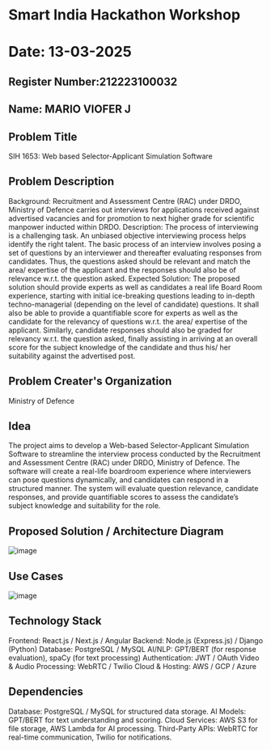 # Smart India Hackathon Workshop
# Date: 13-03-2025
## Register Number:212223100032
## Name: MARIO VIOFER J
## Problem Title
SIH 1653: Web based Selector-Applicant Simulation Software
## Problem Description
Background: Recruitment and Assessment Centre (RAC) under DRDO, Ministry of Defence carries out interviews for applications received against advertised vacancies and for promotion to next higher grade for scientific manpower inducted within DRDO. Description: The process of interviewing is a challenging task. An unbiased objective interviewing process helps identify the right talent. The basic process of an interview involves posing a set of questions by an interviewer and thereafter evaluating responses from candidates. Thus, the questions asked should be relevant and match the area/ expertise of the applicant and the responses should also be of relevance w.r.t. the question asked. Expected Solution: The proposed solution should provide experts as well as candidates a real life Board Room experience, starting with initial ice-breaking questions leading to in-depth techno-managerial (depending on the level of candidate) questions. It shall also be able to provide a quantifiable score for experts as well as the candidate for the relevancy of questions w.r.t. the area/ expertise of the applicant. Similarly, candidate responses should also be graded for relevancy w.r.t. the question asked, finally assisting in arriving at an overall score for the subject knowledge of the candidate and thus his/ her suitability against the advertised post.

## Problem Creater's Organization
Ministry of Defence

## Idea
The project aims to develop a Web-based Selector-Applicant Simulation Software to streamline the interview process conducted by the Recruitment and Assessment Centre (RAC) under DRDO, Ministry of Defence. The software will create a real-life boardroom experience where interviewers can pose questions dynamically, and candidates can respond in a structured manner. The system will evaluate question relevance, candidate responses, and provide quantifiable scores to assess the candidate’s subject knowledge and suitability for the role.

## Proposed Solution / Architecture Diagram
![image](https://github.com/user-attachments/assets/ef263fdf-02fd-45a9-9da5-29efdd5e8532)


## Use Cases
![image](https://github.com/user-attachments/assets/b1d92fc6-21a0-40c5-b1eb-424cef92a2c0)

## Technology Stack
Frontend: React.js / Next.js / Angular
Backend: Node.js (Express.js) / Django (Python)
Database: PostgreSQL / MySQL
AI/NLP: GPT/BERT (for response evaluation), spaCy (for text processing)
Authentication: JWT / OAuth
Video & Audio Processing: WebRTC / Twilio
Cloud & Hosting: AWS / GCP / Azure

## Dependencies
Database: PostgreSQL / MySQL for structured data storage.
AI Models: GPT/BERT for text understanding and scoring.
Cloud Services: AWS S3 for file storage, AWS Lambda for AI processing.
Third-Party APIs: WebRTC for real-time communication, Twilio for notifications.
